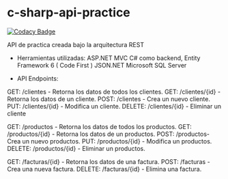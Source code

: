 # c-sharp-api-practice
[![Codacy Badge](https://api.codacy.com/project/badge/Grade/bf5ea9b857f5431384831ef1f06b93e7)](https://app.codacy.com/app/Bayke96/c-sharp-api-practice?utm_source=github.com&utm_medium=referral&utm_content=Bayke96/c-sharp-api-practice&utm_campaign=Badge_Grade_Dashboard)

API de practica creada bajo la arquitectura REST

- Herramientas utilizadas:
	ASP.NET MVC
	C# como backend, 
	Entity Framework 6 ( Code First )
	JSON.NET
	Microsoft SQL Server

- API Endpoints:

GET:	/clientes - Retorna los datos de todos los clientes.
GET:	/clientes/{id} - Retorna los datos de un cliente.
POST:	/clientes - Crea un nuevo cliente.
PUT:	/clientes/{id} - Modifica un cliente.
DELETE:	/clientes/{id} - Eliminar un cliente

GET:	/productos - Retorna los datos de todos los productos.
GET:	/productos/{id} - Retorna los datos de un productos.
POST:	/productos- Crea un nuevo productos.
PUT:	/productos/{id} - Modifica un productos.
DELETE:	/productos/{id} - Eliminar un productos.

GET:	/facturas/{id} - Retorna los datos de una factura.
POST:	/facturas - Crea una nueva factura.
DELETE:	/facturas/{id} - Elimina una factura.